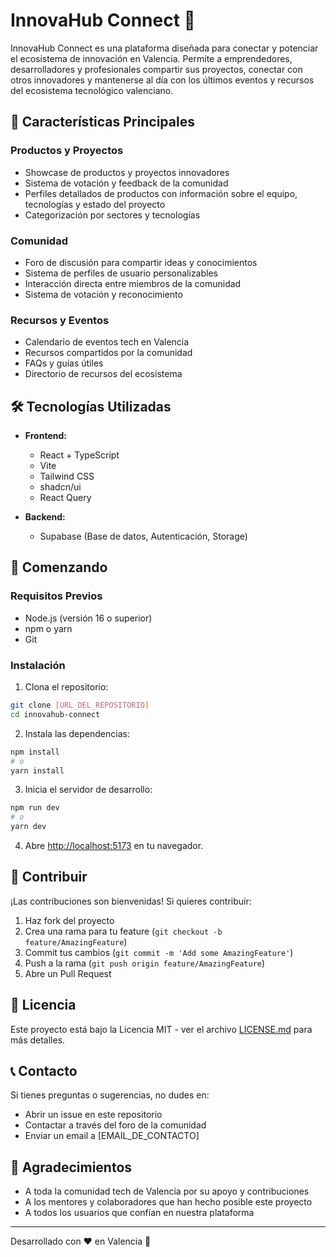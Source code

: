 # InnovaHub Connect 🚀

InnovaHub Connect es una plataforma diseñada para conectar y potenciar el ecosistema de innovación en Valencia. Permite a emprendedores, desarrolladores y profesionales compartir sus proyectos, conectar con otros innovadores y mantenerse al día con los últimos eventos y recursos del ecosistema tecnológico valenciano.

## 🌟 Características Principales

### Productos y Proyectos
- Showcase de productos y proyectos innovadores
- Sistema de votación y feedback de la comunidad
- Perfiles detallados de productos con información sobre el equipo, tecnologías y estado del proyecto
- Categorización por sectores y tecnologías

### Comunidad
- Foro de discusión para compartir ideas y conocimientos
- Sistema de perfiles de usuario personalizables
- Interacción directa entre miembros de la comunidad
- Sistema de votación y reconocimiento

### Recursos y Eventos
- Calendario de eventos tech en Valencia
- Recursos compartidos por la comunidad
- FAQs y guías útiles
- Directorio de recursos del ecosistema

## 🛠️ Tecnologías Utilizadas

- **Frontend:**
  - React + TypeScript
  - Vite
  - Tailwind CSS
  - shadcn/ui
  - React Query

- **Backend:**
  - Supabase (Base de datos, Autenticación, Storage)

## 🚀 Comenzando

### Requisitos Previos

- Node.js (versión 16 o superior)
- npm o yarn
- Git

### Instalación

1. Clona el repositorio:
```bash
git clone [URL_DEL_REPOSITORIO]
cd innovahub-connect
```

2. Instala las dependencias:
```bash
npm install
# o
yarn install
```

3. Inicia el servidor de desarrollo:
```bash
npm run dev
# o
yarn dev
```

4. Abre [http://localhost:5173](http://localhost:5173) en tu navegador.

## 🤝 Contribuir

¡Las contribuciones son bienvenidas! Si quieres contribuir:

1. Haz fork del proyecto
2. Crea una rama para tu feature (`git checkout -b feature/AmazingFeature`)
3. Commit tus cambios (`git commit -m 'Add some AmazingFeature'`)
4. Push a la rama (`git push origin feature/AmazingFeature`)
5. Abre un Pull Request

## 📝 Licencia

Este proyecto está bajo la Licencia MIT - ver el archivo [LICENSE.md](LICENSE.md) para más detalles.

## 📞 Contacto

Si tienes preguntas o sugerencias, no dudes en:
- Abrir un issue en este repositorio
- Contactar a través del foro de la comunidad
- Enviar un email a [EMAIL_DE_CONTACTO]

## 🙏 Agradecimientos

- A toda la comunidad tech de Valencia por su apoyo y contribuciones
- A los mentores y colaboradores que han hecho posible este proyecto
- A todos los usuarios que confían en nuestra plataforma

---

Desarrollado con ❤️ en Valencia 🦇